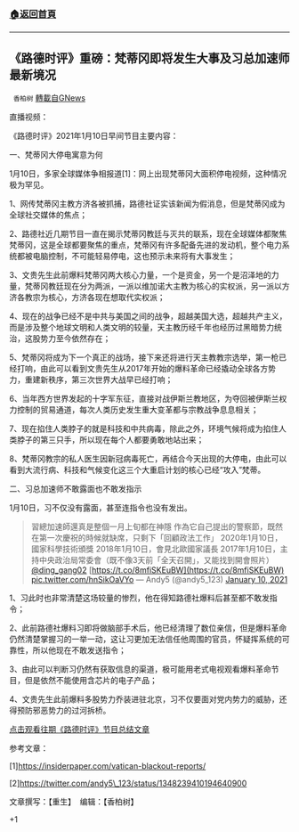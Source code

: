 ###  [:house:返回首頁](https://github.com/ourhimalayas/txt)
---

## 《路德时评》重磅：梵蒂冈即将发生大事及习总加速师最新境况
` 香柏树` [轉載自GNews](https://gnews.org/zh-hans/737676/)

直播视频：



《路德时评》2021年1月10日早间节目主要内容：

一、梵蒂冈大停电寓意为何

1月10日，多家全球媒体争相报道[1]：网上出现梵蒂冈大面积停电视频，这种情况极为罕见。



1、网传梵蒂冈主教方济各被抓捕，路德社证实该新闻为假消息，但是梵蒂冈成为全球社交媒体的焦点；

2、路德社近几期节目一直在揭示梵蒂冈教廷与灭共的联系，现在全球媒体都聚焦梵蒂冈，这是全球都要聚焦的重点，梵蒂冈有许多配备先进的发动机，整个电力系统都被电脑控制，不可能轻易停电，这也预示未来将有大事发生；

3、文贵先生此前爆料梵蒂冈两大核心力量，一个是资金，另一个是沼泽地的力量，梵蒂冈教廷现在分为两派，一派以维加诺大主教为核心的实权派，另一派以方济各教宗为核心，方济各现在想取代实权派；

4、现在的战争已经不是中共与美国之间的战争，超越美国大选，超越共产主义，而是涉及整个地球文明和人类文明的较量，天主教历经千年也经历过黑暗势力统治，这股势力至今依然存在；

5、梵蒂冈将成为下一个真正的战场，接下来还将进行天主教教宗选举，第一枪已经打响，由此可以看到文贵先生从2017年开始的爆料革命已经撬动全球各方势力，重建新秩序，第三次世界大战早已经打响；

6、当年西方世界发起的十字军东征，直接对战伊斯兰教地区，为夺回被伊斯兰权力控制的贸易通道，每次人类历史发生重大变革都与宗教战争息息相关；

7、现在掐住人类脖子的就是科技和中共病毒，除此之外，环境气候将成为掐住人类脖子的第三只手，所以现在每个人都要勇敢地站出来；

8、梵蒂冈教宗的私人医生因新冠病毒死亡，再结合今天出现的大停电，由此可以看到大流行病、科技和气候变化这三个大重启计划的核心已经“攻入”梵蒂。

二、习总加速师不敢露面也不敢发指示

1月10日，习不仅没有露面，甚至连指令也没有发出。



> 習總加速師還真是整個一月上旬都在神隱
> 作為它自己提出的警察節，既然在第一次慶祝的時候就缺席，只剩下「回顧政法工作」
> 2020年1月10日，國家科學技術頒獎
> 2018年1月10日，會見北歐國家議長
> 2017年1月10日，主持中央政治局常委會（既不像3天前「全天召開」，又能找到開會照片）[@ding\_gang02](https://twitter.com/ding_gang02?ref_src=twsrc%5Etfw) [https://t.co/8mfiSKEuBW](https://t.co/8mfiSKEuBW) [pic.twitter.com/hnSikOaVYo](https://t.co/hnSikOaVYo)
> — Andy5 (@andy5\_123) [January 10, 2021](https://twitter.com/andy5_123/status/1348239410194640900?ref_src=twsrc%5Etfw)



1、习此时也非常清楚这场较量的惨烈，他在得知路德社爆料后甚至都不敢发指令；

2、此前路德社爆料习即将做脑部手术后，他已经清理了数位亲信，但是爆料革命仍然清楚掌握习的一举一动，这让习更加无法信任他周围的官员，怀疑挥系统的可靠性，所以他现在不敢发送指令；

3、由此可以判断习仍然有获取信息的渠道，极可能用老式电视观看爆料革命节目，但是依然不能使用含芯片的电子产品；

4、文贵先生此前爆料多股势力乔装进驻北京，习不仅要面对党内势力的威胁，还得预防邪恶势力的过河拆桥。

[点击观看往期《路德时评》节目总结文章](https://gnews.org/zh-hans/author/harmony/)

参考文章：

[1]https://insiderpaper.com/vatican-blackout-reports/

[2]https://twitter.com/andy5\_123/status/1348239410194640900

文章撰写：【重生】  编辑：【香柏树】

+1
